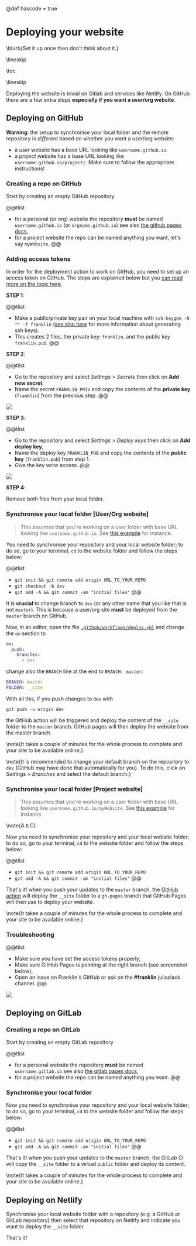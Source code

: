 @def hascode = true

# Deploying your website

\blurb{Set it up once then don't think about it.}

\lineskip

\toc

\lineskip

Deploying the website is trivial on Gitlab and services like Netlify. On GitHub there are a few extra steps **especially if you want a user/org website**.

## Deploying on GitHub

**Warning**: the setup to synchronise your local folder and the remote repository is _different_ based on whether you want a user/org website:
* a _user_ website has a base URL looking like `username.github.io`.
* a _project_ website has a base URL looking like `username.github.io/project/`.
Make sure to follow the appropriate instructions!

### Creating a repo on GitHub

Start by creating an empty GitHub repository

@@tlist
* for a personal (or org) website the repository **must** be named `username.github.io` (or `orgname.github.io`) see also [the github pages docs](https://pages.github.com/),
* for a project website the repo can be named anything you want, let's say `myWebsite`.
@@

### Adding access tokens

In order for the deployment action to work on GitHub, you need to set up an access token on GitHub. The steps are explained below but you [can read more on the topic here](https://help.github.com/en/github/authenticating-to-github/creating-a-personal-access-token-for-the-command-line).

**STEP 1**:

@@tlist
* Make a public/private key pair on your local machine with `ssh-keygen -N "" -f franklin` ([see also here](https://help.github.com/en/github/authenticating-to-github/generating-a-new-ssh-key-and-adding-it-to-the-ssh-agent#generating-a-new-ssh-key) for more information about generating ssh keys).
* This creates 2 files, the private key: `franklin`, and the public key `franklin.pub`.
@@

**STEP 2**:

@@tlist
* Go to the repository and select *Settings > Secrets* then click on **Add new secret**,
* Name the secret `FRANKLIN_PRIV` and copy the contents of the **private key** (`franklin`) from the previous step.
@@

![](/assets/img/add_secret.png)

**STEP 3**:

@@tlist
* Go to the repository and select *Settings > Deploy keys* then click on **Add deploy key**,
* Name the deploy key `FRANKLIN_PUB` and copy the contents of the **public key** (`franklin.pub`) from step 1.
* Give the key write access.
@@

![](/assets/img/add_deploy_key.png)

**STEP 4**:

Remove both files from your local folder.

### Synchronise your local folder [User/Org website]

> This assumes that you're working on a user folder with base URL looking like  `username.github.io`. See [this example](https://github.com/tlienart2/tlienart2.github.io) for instance.

You need to synchronise your repository and your local website folder; to do so, go to your terminal, `cd` to the website folder and follow the steps below:

@@tlist
- `git init && git remote add origin URL_TO_YOUR_REPO`
- `git checkout -b dev`
- `git add -A && git commit -am "initial files"`
@@

It is **crucial** to change branch to `dev` (or any other name that you like that is not `master`).
This is because a user/org site **must** be deployed from the `master` branch on GitHub.

Now, in an editor, open the file [`.github/workflows/deploy.yml`](https://github.com/tlienart2/tlienart2.github.io/blob/dev/.github/workflows/deploy.yml) and change the `on` section to

```yaml
on:
  push:
    branches:
      - dev
```

change also the `BRANCH` line at the end to `BRANCH: master`:

```yaml
BRANCH: master
FOLDER: __site
```

With all this, if you push changes to `dev` with

```
git push -u origin dev
```

the GitHub action will be triggered and deploy the content of the `__site` folder to  the `master` branch.
GitHub pages will then deploy the website from the master branch.

\note{It takes a couple of minutes for the whole process to complete and your site to be available online.}

\note{It is recommended to change your default branch on the repository to `dev` (GitHub may have done that automatically for you). To do this, click on *Settings > Branches* and select the default branch.}

### Synchronise your local folder [Project website]

> This assumes that you're working on a user folder with base URL looking like  `username.github.io/myWebsite`. See [this example](https://github.com/tlienart2/myWebsite) for instance.

\note{A `B` C}

Now you need to synchronise your repository and your local website folder; to do so, go to your terminal, `cd` to the website folder and follow the steps below:

@@tlist
- `git init && git remote add origin URL_TO_YOUR_REPO`
- `git add -A && git commit -am "initial files"`
@@

That's it! when you push your updates to the `master` branch, the [GitHub action](https://github.com/tlienart2/myWebsite/blob/master/.github/workflows/deploy.yml) will deploy the `__site` folder to  a `gh-pages` branch that GitHub Pages will then use to deploy your website.

\note{It takes a couple of minutes for the whole process to complete and your site to be available online.}

### Troubleshooting

@@tlist
- Make sure you have set the access tokens properly,
- Make sure GitHub Pages is pointing at the right branch (see screenshot below),
- Open an issue on Franklin's GitHub or ask on the **#franklin** juliaslack channel.
@@

![](/assets/img/deploy_branch.png)

## Deploying on GitLab

### Creating a repo on GitLab

Start by creating an empty GitLab repository

@@tlist
* for a personal website the repository **must** be named `username.gitlab.io` see also [the gitlab pages docs](https://about.gitlab.com/stages-devops-lifecycle/pages/),
* for a project website the repo can be named anything you want.
@@

### Synchronise your local folder

Now you need to synchronise your repository and your local website folder; to do so, go to your terminal, `cd` to the website folder and follow the steps below:

@@tlist
- `git init && git remote add origin URL_TO_YOUR_REPO`
- `git add -A && git commit -am "initial files"`
@@

That's it! when you push your updates to the `master` branch, the GitLab CI will copy the `__site` folder to a virtual `public` folder and deploy its content.

\note{It takes a couple of minutes for the whole process to complete and your site to be available online.}

## Deploying on Netlify

Synchronise your local website folder with a repository (e.g. a GitHub or GitLab repository) then select that repository on Netlify and indicate you want to deploy the `__site` folder.

That's it!
